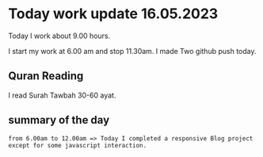 # Today work update 16.05.2023

Today I work about 9.00 hours.

I start my work at 6.00 am and stop 11.30am.
I made Two github push today.

## Quran Reading

I read Surah Tawbah 30-60 ayat.

## summary of the day

    from 6.00am to 12.00am => Today I completed a responsive Blog project except for some javascript interaction.
